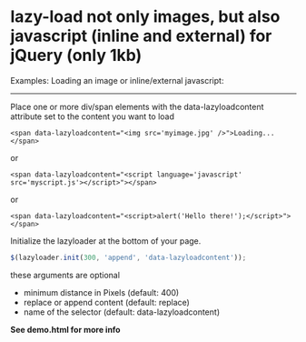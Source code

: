 lazy-load not only images, but also javascript (inline and external) for jQuery (only 1kb)
==========

Examples: Loading an image or inline/external javascript:
***

Place one or more div/span elements with the data-lazyloadcontent attribute set to the content you want to load
```
<span data-lazyloadcontent="<img src='myimage.jpg' />">Loading...</span>
```

or

```
<span data-lazyloadcontent="<script language='javascript' src='myscript.js'></script>"></span>
```

or

```
<span data-lazyloadcontent="<script>alert('Hello there!');</script>"></span>
```


Initialize the lazyloader at the bottom of your page.
```javascript
$(lazyloader.init(300, 'append', 'data-lazyloadcontent'));
```

these arguments are optional
+ minimum distance in Pixels  (default: 400)
+ replace or append content   (default: replace)
+ name of the selector        (default: data-lazyloadcontent)

**See demo.html for more info**
